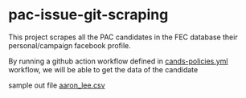 # pac-issue-git-scraping
This project scrapes all the PAC candidates in the FEC database their personal/campaign facebook profile. 


By running a github action workflow defined in [cands-policies.yml](.github/workflows/cands-policies.yml) workflow, we will be able to get the data of the candidate


sample out file [aaron_lee.csv](aaron_lee.csv)
